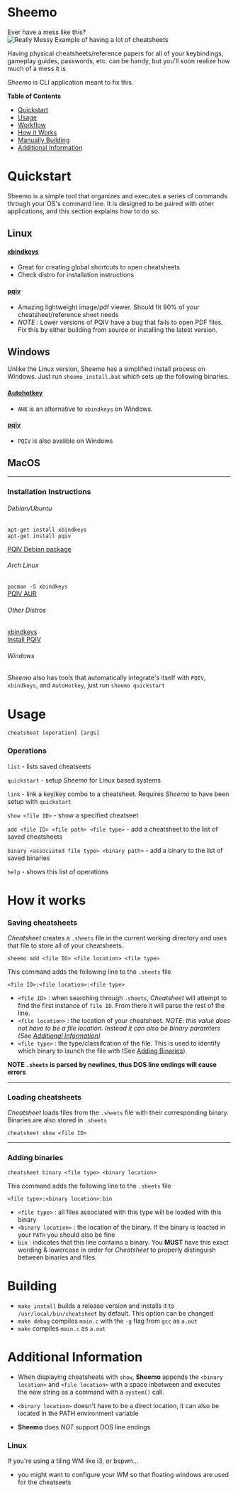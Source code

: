 # Sheemo
Ever have a mess like this?
![Really Messy Example of having a lot of cheatsheets](https://i.imgur.com/0QCUaDH.jpg)

Having physical cheatsheets/reference papers for all of your keybindings, gameplay guides, passwords, etc. can be handy, but you'll soon realize how much of a mess it is

_Sheemo_ is CLI application meant to fix this.

**Table of Contents**

* [Quickstart](#Quickstart)
* [Usage](#Usage)
* [Workflow](#Work)
* [How it Works](#Works)
* [Manually Building](#Build)
* [Additional Information](#Add)

<a name="Quickstart"/>

# Quickstart
Sheemo is a simple tool that organizes and executes a series of commands through your OS's command line. It is designed to be paired with other applications, and this section explains how to do so.

## Linux

#### [xbindkeys](http://git.savannah.gnu.org/cgit/xbindkeys.git/)
- Great for creating global shortcuts to open cheatsheets
- Check distro for installation instructions

#### [pqiv](https://github.com/phillipberndt/pqiv)
- Amazing lightweight image/pdf viewer. Should fit 90% of your cheatsheet/reference sheet needs
- _NOTE_ : Lower versions of PQIV have a bug that fails to open PDF files. Fix this by either building from source or installing the latest version.

## Windows

Unlike the Linux version, Sheemo has a simplified install process on Windows. Just run `sheemo_install.bat` which sets up the following binaries.

#### [Autohotkey](https://autohotkey.com/download/)
- `AHK` is an alternative to `xbindkeys` on Windows.

#### [pqiv](https://intern.pberndt.com/pqiv_builds/)
- `PQIV` is also avalible on Windows

## MacOS



---

### Installation Instructions

###### Debian/Ubuntu
`apt-get install xbindkeys`  
`apt-get install pqiv`

[PQIV Debian package](https://packages.debian.org/en/sid/pqiv)

###### Arch Linux
`pacman -S xbindkeys`  
[PQIV AUR](https://aur.archlinux.org/packages/pqiv/)

###### Other Distros
[xbindkeys](https://github.com/IonicaBizau/xbindkeys/blob/master/INSTALL)  
[Install PQIV](https://github.com/phillipberndt/pqiv#installation)

###### Windows

_Sheemo_ also has tools that automatically integrate's itself with `PQIV`, `xbindkeys`, and `AutoHotkey`, just run `sheemo quickstart` 

<a name="Usage"/>

# Usage
`cheatsheat [operation] [args]`

### Operations
`list` - lists saved cheatseets  

`quickstart` - setup _Sheemo_ for Linux based systems

`link` - link a key/key combo to a cheatsheet. Requires _Sheemo_ to have been setup with `quickstart`

`show <file ID>` - show a specified cheatseet  

`add <file ID> <file path> <file type>` - add a cheatsheet to the list of saved cheatsheets  

`binary <associated file type> <binary path>` - add a binary to the list of saved binaries  

`help` - shows this list of operations

<a name="Works"/>

# How it works
### Saving cheatsheets
_Cheatsheet_ creates a `.sheets` file in the current working directory and uses that file to store all of your cheatsheets.

`sheemo add <file ID> <file location> <file type>`

This command adds the following line to the `.sheets` file

`<file ID>:<file location>:<file type>`


- `<file ID>` : when searching through `.sheets`, _Cheatsheet_ will attempt to find the first instance of `file ID`. From there it will parse the rest of the line.
- `<file location>` : the location of your cheatsheet. _NOTE: this value does not have to be a file location. Instead it can also be binary paramters (See [Additional Information](#Add))_
- `<file type>` : the type/classifcation of the file. This is used to identify which binary to launch the file with (See [Adding Binaries](#AddBin)).

__NOTE `.sheets` is parsed by newlines, thus DOS line endings will cause errors__
___


### Loading cheatsheets
_Cheatsheet_ loads files from the `.sheets` file with their corresponding binary. Binaries are also stored in `.sheets`

`cheatsheet show <file ID>`
___

<a name="AddBin">

### Adding binaries

`cheatsheet binary <file type> <binary location>`

This command adds the following line to the `.sheets` file

`<file type>:<binary location>:bin`


- `<file type>` : all files associated with this type will be loaded with this binary
- `<binary location>` : the location of the binary. If the binary is loacted in your `PATH` you should also be fine
- `bin` : indicates that this line contains a binary. You __MUST__ have this exact wording & lowercase in order for _Cheatsheet_ to properly distinguish between binaries and files.

<a name="Build"/>

# Building
- `make install` builds a release version and installs it to `/usr/local/bin/cheatsheet` by default. This option can be changed
- `make debug` compiles `main.c` with the `-g` flag from `gcc` as `a.out`
- `make` compiles `main.c` as `a.out`

<a name="Add"/>

# Additional Information

- When displaying cheatsheets with `show`, __Sheemo__ appends the `<binary location>` and `<file location>` with a space inbetween and executes the new string as a command with a `system()` call.

- `<binary location>` doesn't have to be a direct location, it can also be located in the PATH environment variable

- __Sheemo__ does _NOT_ support DOS line endings

### Linux
If you're using a tiling WM like i3, or bspwn...
- you might want to configure your WM so that floating windows are used for the cheatseets

